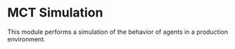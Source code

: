 # MCT Simulation

This module performs a simulation of the behavior of agents in a production environment.
